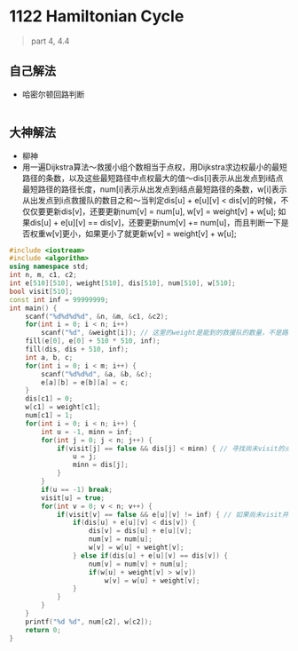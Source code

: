 # 1122 Hamiltonian Cycle

> part 4, 4.4



## 自己解法

- 哈密尔顿回路判断

```c++

```



## 大神解法

- 柳神
- 用一遍Dijkstra算法～救援小组个数相当于点权，用Dijkstra求边权最小的最短路径的条数，以及这些最短路径中点权最大的值～dis[i]表示从出发点到i结点最短路径的路径长度，num[i]表示从出发点到i结点最短路径的条数，w[i]表示从出发点到i点救援队的数目之和～当判定dis[u] + e\[u][v] < dis[v]的时候，不仅仅要更新dis[v]，还要更新num[v] = num[u], w[v] = weight[v] + w[u]; 如果dis[u] + e\[u][v] == dis[v]，还要更新num[v] += num[u]，而且判断一下是否权重w[v]更小，如果更小了就更新w[v] = weight[v] + w[u]; 

```c++
#include <iostream>
#include <algorithm>
using namespace std;
int n, m, c1, c2;
int e[510][510], weight[510], dis[510], num[510], w[510];
bool visit[510];
const int inf = 99999999;
int main() {
    scanf("%d%d%d%d", &n, &m, &c1, &c2);
    for(int i = 0; i < n; i++)
        scanf("%d", &weight[i]); // 这里的weight是能到的救援队的数量，不是路径
    fill(e[0], e[0] + 510 * 510, inf);
    fill(dis, dis + 510, inf);
    int a, b, c;
    for(int i = 0; i < m; i++) {
        scanf("%d%d%d", &a, &b, &c);
        e[a][b] = e[b][a] = c;
    }
    dis[c1] = 0;
    w[c1] = weight[c1];
    num[c1] = 1;
    for(int i = 0; i < n; i++) {
        int u = -1, minn = inf;
        for(int j = 0; j < n; j++) {
            if(visit[j] == false && dis[j] < minn) { // 寻找尚未visit的点中距离原始节点最小的，为u，距离为minn
                u = j;
                minn = dis[j];
            }
        }
        if(u == -1) break;
        visit[u] = true;
        for(int v = 0; v < n; v++) {
            if(visit[v] == false && e[u][v] != inf) { // 如果尚未visit并且与u相连
                if(dis[u] + e[u][v] < dis[v]) {
                    dis[v] = dis[u] + e[u][v];
                    num[v] = num[u];
                    w[v] = w[u] + weight[v];
                } else if(dis[u] + e[u][v] == dis[v]) {
                    num[v] = num[v] + num[u];
                    if(w[u] + weight[v] > w[v])
                        w[v] = w[u] + weight[v];
                }
            }
        }
    }
    printf("%d %d", num[c2], w[c2]);
    return 0;
}
```

